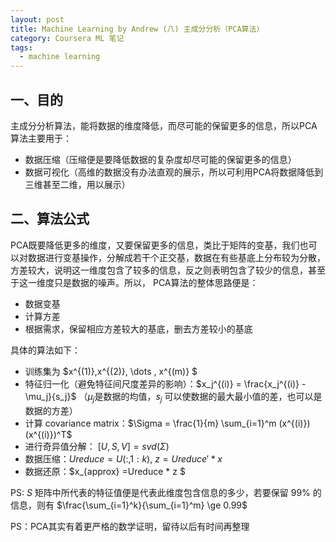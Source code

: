 ```yaml
---
layout: post
title: Machine Learning by Andrew (八) 主成分分析（PCA算法）
category: Coursera ML 笔记
tags: 
  - machine learning
---
```


<style>
img{
    width: 60%;
    padding-left: 20%;
}
</style>



## 一、目的

主成分分析算法，能将数据的维度降低，而尽可能的保留更多的信息，所以PCA算法主要用于：

- 数据压缩（压缩便是要降低数据的复杂度却尽可能的保留更多的信息）
- 数据可视化（高维的数据没有办法直观的展示，所以可利用PCA将数据降低到三维甚至二维，用以展示）



## 二、算法公式

PCA既要降低更多的维度，又要保留更多的信息，类比于矩阵的变基，我们也可以对数据进行变基操作，分解成若干个正交基，数据在有些基底上分布较为分散，方差较大，说明这一维度包含了较多的信息，反之则表明包含了较少的信息，甚至于这一维度只是数据的噪声。所以， PCA算法的整体思路便是：

- 数据变基
- 计算方差
- 根据需求，保留相应方差较大的基底，删去方差较小的基底

具体的算法如下：

- 训练集为 $x^{(1)},x^{(2)}, \dots , x^{(m)} $
- 特征归一化（避免特征间尺度差异的影响）：$x_j^{(i)} = \frac{x_j^{(i)} - \mu_j}{s_j}$ （$\mu_j$是数据的均值，$s_j$ 可以使数据的最大最小值的差，也可以是数据的方差）
- 计算 covariance matrix：$\Sigma  = \frac{1}{m} \sum_{i=1}^m (x^{(i)}) (x^{(i)})^T$
- 进行奇异值分解： $[U, S, V] = svd(\Sigma)$
- 数据压缩：$Ureduce = U(:, 1:k)$, $z = Ureduce' * x$ 
- 数据还原：$x_{approx} =Ureduce * z $



PS: $S$ 矩阵中所代表的特征值便是代表此维度包含信息的多少，若要保留 99% 的信息，则有 $\frac{\sum_{i=1}^k}{\sum_{i=1}^m}  \ge 0.99$

PS：PCA其实有着更严格的数学证明，留待以后有时间再整理


